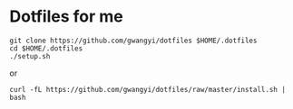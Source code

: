 # Dotfiles for me

```
git clone https://github.com/gwangyi/dotfiles $HOME/.dotfiles
cd $HOME/.dotfiles
./setup.sh
```

or

```
curl -fL https://github.com/gwangyi/dotfiles/raw/master/install.sh | bash
```
